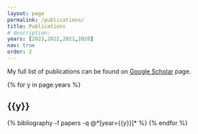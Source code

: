 ```yaml
---
layout: page
permalink: /publications/
title: Publications
# description: 
years: [2023,2022,2021,2020]
nav: true
order: 2
---
```


<div class="publications">

My full list of publications can be found on <a href="https://scholar.google.com/citations?user=6eWGKEsAAAAJ&hl=en">Google Scholar</a> page.

{% for y in page.years %}
  <h2 class="year">{{y}}</h2>
  {% bibliography -f papers -q @*[year={{y}}]* %}
{% endfor %}

</div>
